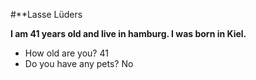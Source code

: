 #**Lasse Lüders

**I am 41 years old and live in hamburg. I was born in Kiel.**

- How old are you? 41
- Do you have any pets? No
